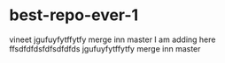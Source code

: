 

# best-repo-ever-1
vineet
jgufuyfytffytfy   merge inn master
I am adding here
ffsdfdfdsfdfsdfdfds
jgufuyfytffytfy   merge inn master

